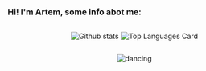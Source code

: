 
### Hi! I'm Artem, some info abot me:

<div align="center" valign="center" style="display: flex; align-items: center; justify-content: center;">
  
![Github stats](https://github-readme-stats.vercel.app/api?username=rizemun&theme=dracula&show_icons=true&count_private=true)
![Top Languages Card](https://github-readme-stats.vercel.app/api/top-langs/?username=rizemun&layout=compact&theme=dracula)  
  
</div>

<div align="center" width="100%" style="width:100%">
  
  ![dancing](https://media.giphy.com/media/12q7JyfK1UolW0/giphy.gif)
  
</div>
